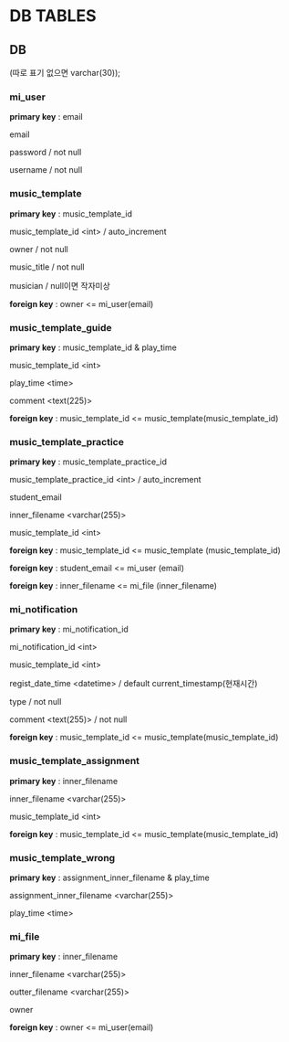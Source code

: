 # DB TABLES

## DB

\(따로 표기 없으면 varchar\(30\)\);

### mi\_user

**primary key** : email

email

password / not null

username / not null

### music\_template

**primary key** : music\_template\_id 

music\_template\_id &lt;int&gt; / auto\_increment

owner / not null

music\_title / not null

musician / null이면 작자미상

**foreign key** : owner &lt;= mi\_user\(email\)

### music\_template\_guide

**primary key** : music\_template\_id & play\_time

music\_template\_id &lt;int&gt;

play\_time &lt;time&gt;

comment &lt;text\(225\)&gt;

**foreign key** : music\_template\_id &lt;= music\_template\(music\_template\_id\)

### music\_template\_practice

**primary key** : music\_template\_practice\_id

music\_template\_practice\_id &lt;int&gt; / auto\_increment

student\_email

inner\_filename &lt;varchar\(255\)&gt; 

 music\_template\_id &lt;int&gt;

**foreign key** : music\_template\_id &lt;= music\_template \(music\_template\_id\)

**foreign key** : student\_email &lt;= mi\_user \(email\)

**foreign key** : inner\_filename &lt;= mi\_file \(inner\_filename\)

### mi\_notification

**primary key** : mi\_notification\_id

mi\_notification\_id &lt;int&gt;

music\_template\_id &lt;int&gt;

regist\_date\_time &lt;datetime&gt; / default current\_timestamp\(현재시간\)

type / not null

comment &lt;text\(255\)&gt; / not null

**foreign key** : music\_template\_id &lt;= music\_template\(music\_template\_id\)

### music\_template\_assignment

**primary key** : inner\_filename

inner\_filename &lt;varchar\(255\)&gt;

music\_template\_id &lt;int&gt;

**foreign key** : music\_template\_id &lt;= music\_template\(music\_template\_id\)

### music\_template\_wrong

**primary key** : assignment\_inner\_filename & play\_time

assignment\_inner\_filename &lt;varchar\(255\)&gt;

play\_time &lt;time&gt;

### mi\_file

**primary key** : inner\_filename

inner\_filename &lt;varchar\(255\)&gt;

outter\_filename &lt;varchar\(255\)&gt;

owner

**foreign key** : owner &lt;= mi\_user\(email\)

 

